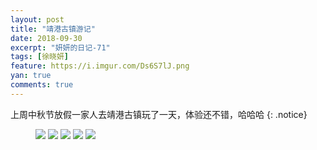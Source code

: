 ```yaml
---
layout: post
title: "靖港古镇游记"
date: 2018-09-30
excerpt: "妍妍的日记-71"
tags: [徐晓妍]
feature: https://i.imgur.com/Ds6S7lJ.png
yan: true
comments: true
---
```

上周中秋节放假一家人去靖港古镇玩了一天，体验还不错，哈哈哈
{: .notice}
<figure>
    <img src="{{ site.staticUrl }}/yanyan/image/jinggang1.jpg?imageMogr2/auto-orient" />
    <img src="{{ site.staticUrl }}/yanyan/image/jinggang2.jpg?imageMogr2/auto-orient" />
    <img src="{{ site.staticUrl }}/yanyan/image/jinggang3.jpg?imageMogr2/auto-orient" />
    <img src="{{ site.staticUrl }}/yanyan/image/jinggang4.jpg?imageMogr2/auto-orient" />
    <img src="{{ site.staticUrl }}/yanyan/image/jinggang5.jpg?imageMogr2/auto-orient" />
</figure>
